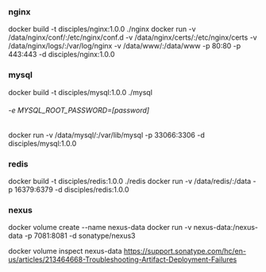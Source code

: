 ### nginx
docker build -t disciples/nginx:1.0.0 ./nginx
docker run -v /data/nginx/conf/:/etc/nginx/conf.d -v /data/nginx/certs/:/etc/nginx/certs -v /data/nginx/logs/:/var/log/nginx -v /data/www/:/data/www -p 80:80 -p 443:443 -d disciples/nginx:1.0.0

### mysql
docker build -t disciples/mysql:1.0.0 ./mysql
###### -e MYSQL_ROOT_PASSWORD=[password]
docker run -v /data/mysql/:/var/lib/mysql -p 33066:3306 -d disciples/mysql:1.0.0

### redis
docker build -t disciples/redis:1.0.0 ./redis
docker run -v /data/redis/:/data -p 16379:6379 -d disciples/redis:1.0.0

### nexus 
docker volume create --name nexus-data
docker run -v nexus-data:/nexus-data -p 7081:8081 -d sonatype/nexus3

docker volume inspect nexus-data
https://support.sonatype.com/hc/en-us/articles/213464668-Troubleshooting-Artifact-Deployment-Failures